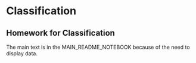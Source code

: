 # Classification
## Homework for Classification

The main text is in the MAIN_README_NOTEBOOK because of the need to display data.